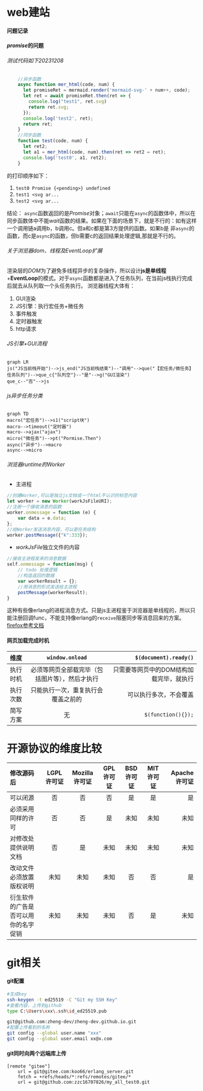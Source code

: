 # web建站

#### 问题记录


#### *promise*的问题
###### 测试代码如下20231208
```javascript
    //异步函数
    async function mer_html(code, num) {
      let promiseRet = mermaid.render('mermaid-svg-' + num++, code);
      let ret = await promiseRet.then(ret => {
        console.log("test1", ret.svg)
        return ret.svg;
      });
      console.log('test2', ret);
      return ret;
    }
    //同步函数
    function test(code, num) {
      let ret2;
      let a1 = mer_html(code, num).then(ret => ret2 = ret);
      console.log('test0', a1, ret2);
    }
```
的打印顺序如下：
1. `test0 Promise {<pending>} undefined`
2. `test1 <svg ar...`
3. `test2 <svg ar...`

结论：
`async`函数返回的是*Promise*对象；`await`只能在`async`的函数体中，所以在同步函数体中不能*wait*函数的结果。如果在下面的场景下，就是不行的：如有这样一个调用链a调用b，b调用c。但a和c都是第3方提供的函数。如果b是 非`async`的函数，而c是`async`的函数，但b需要c的返回结果处理逻辑,那就是不行的。
###### 关于浏览器dom、线程及EventLoop扩展
渲染层的*DOM*为了避免多线程异步的复杂操作，所以设计**js是单线程**+**EventLoop**的模式。对于`async`函数都是进入了任务队列，在当前js栈执行完成后就去从队列取一个头任务执行。
浏览器线程大体有：
1. GUI渲染
2. JS引擎：执行宏任务+微任务
3. 事件触发
4. 定时器触发
5. http请求
###### JS引擎+GUI流程

```mermaid
graph LR
js("JS当前栈开始")-->js_end("JS当前栈结束")--"调用"-->que("【宏任务/微任务】任务队列")-->que_c{"队列空"}--"是"-->g("GUI渲染")
que_c--"否"-->js
```

###### js异步任务分类
```mermaid
graph TD
macro("宏任务")-->s1("script块")
macro-->timeout("定时器")
macro-->ajax("ajax")
micro("微任务")-->pt("Pormise.Then")
async("异步")-->macro
async-->micro

```
###### 浏览器runtime的Worker
* 主进程


```javascript
//创建Worker,可以是独立js文档或一个html不认识的标签内容
let worker = new Worker(workJsFileURI);
//注册一个接收消息的函数
worker.onmessage = function (e) {
    var data = e.data;
};
//给Worker发送消息内容，可以是任务结构
worker.postMessage({"k":333});
```

* *workJsFile*独立文件的内容


```javascript
//接收主进程发来的消息数据
self.onmessage = function(msg) {    
    // todo 处理逻辑
    //构造返回的数据
    var workerResult = {};
    //用消息的形式发送给主进程
    postMessage(workerResult);
}
```
这种有些像erlang的进程消息方式。只是js主进程鉴于浏览器是单线程的，所以只能注册回调func，不能支持像erlang的`receive`阻塞同步等消息回来的方案。
[firefox参考文档](https://developer.mozilla.org/zh-CN/docs/Web/API/HTML_DOM_API/Microtask_guide "文档")


#### 网页加载完成时机

| 维度     |                `window.onload`                 |                   `$(document).ready()` |
| :------- | :--------------------------------------------: | --------------------------------------: |
| 执行时机 | 必须等网页全部载完毕（包括图片等），然后才执行 | 只需要等网页中的DOM结构加载完毕，就执行 |
| 执行次数 |       只能执行一次，重复执行会覆盖之前的       |                  可以执行多次，不会覆盖 |
| 简写方案 |                       无                       |                      `$(function(){});` |




# 开源协议的维度比较

| 修改源码后                           | LGPL许可证 | Mozilla许可证 | GPL许可证 | BSD许可证 | MIT许可证 | Apache许可证 |
| :----------------------------------- | :--------: | :-----------: | :-------: | :-------: | :-------: | -----------: |
| 可以闭源                             |     否     |      否       |    否     |    是     |    是     |           是 |
| 必须采用同样的许可                   |     否     |      否       |    是     |   未知    |   未知    |         未知 |
| 对修改处提供说明文档                 |     否     |      是       |   未知    |   未知    |   未知    |         未知 |
| 改动文件必须放置版权说明             |    未知    |     未知      |   未知    |    否     |    否     |           是 |
| 衍生软件的广告是否可以用你的名字促销 |    未知    |     未知      |   未知    |    否     |    是     |         未知 |

# git相关

#### git配置
```bash
#生成key
ssh-keygen -t ed25519 -C "Git my SSH Key"
#查看内容，上传到github
type C:\Users\xxx\.ssh\id_ed25519.pub

git@github.com:zheng-dev/zheng-dev.github.io.git
#配置上传看到的名称
git config --global user.name "xxx"
git config --global user.email xx@x.com

```

#### git同时向两个远端库上传
```editorconfig
[remote "gitee"]
	url = git@gitee.com:koo66/erlang_server.git
	fetch = +refs/heads/*:refs/remotes/gitee/*
	url = git@github.com:zzc16707826/my_all_test0.git
```

